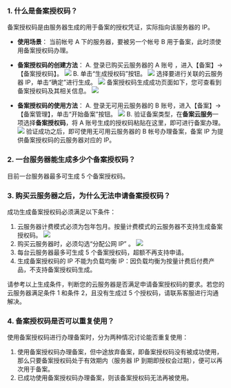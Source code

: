 ### 1. 什么是备案授权码？

备案授权码是由服务器生成的用于备案的授权凭证，实际指向该服务器的 IP。
-  **使用场景**：
当前帐号 A 下的服务器，要被另一个帐号 B 用于备案，此时须使用备案授权码办理。

- **备案授权码的创建方法**：
A. 登录已购买云服务器的 A 账号 ，进入【备案】->【备案授权码】。
 ![](https://mc.qcloudimg.com/static/img/bc4ddcc7f27a2d70842591d2ee252987/1.jpg)
B. 单击“生成授权码”按钮。
 ![](https://mc.qcloudimg.com/static/img/eb97514a68e272354982e96affcadb86/2.jpg)
  选择要进行关联的云服务器 IP，单击“确定”进行生成。
 ![](https://mc.qcloudimg.com/static/img/f3d4cb18cc2a2ec7cf005806da338866/3.jpg)
备案授权码生成成功页面如下，您可查看到备案授权码及其相关信息。
![](https://mc.qcloudimg.com/static/img/52b8d3374b52b70fd9818c91a469729a/8.jpg)

- **备案授权码的使用方法**：
A. 登录无可用云服务器的 B 账号，进入【备案】->【备案管理】，单击“开始备案”按钮。
![](https://mc.qcloudimg.com/static/img/4c00b58cd0fd605a8303471c6cc7034f/7.jpg)
B. 验证备案类型，在**备案云服务**一项选择**备案授权码**，将 A 账号生成的授权码粘贴在这里，即可进行备案办理。
![](https://mc.qcloudimg.com/static/img/ad22b952ed1b4972a39e7dcb4c2ca0bb/6.jpg)
验证成功之后，即可使用无可用云服务器的 B 帐号办理备案，备案 IP 为提供备案授权码的云服务器对应的 IP。

### 2. 一台服务器能生成多少个备案授权码？
目前一台服务器最多可生成 5 个备案授权码。

### 3. 购买云服务器之后，为什么无法申请备案授权码？
成功生成备案授权码必须满足以下条件：
1. 云服务器计费模式必须为包年包月。按量计费模式的云服务器不支持生成备案授权码。
![](http://mc.qcloudimg.com/static/img/01ca49ba3fd9654d1c25f4c03bfcf170/image.jpg)
2. 购买云服务器时，必须勾选“分配公网 IP” 。
![](http://mc.qcloudimg.com/static/img/a9c114acb7a055fa5ba7e76993cfe121/image.png)
3. 每台云服务器最多可生成 5 个备案授权码，超额不再支持申请。
4. 生成备案授权码的 IP 不能为负载均衡 IP：因负载均衡为按量计费后付费产品，不支持备案授权码生成。

请参考以上生成条件，判断您的云服务器是否满足申请备案授权码的要求。若您的云服务器满足条件 1 和条件 2，且没有生成过 5 个授权码，请联系客服进行沟通解决。

### 4. 备案授权码是否可以重复使用？
使用备案授权码进行办理备案时，分为两种情况讨论能否重复使用：
1. 使用备案授权码办理备案，但中途放弃备案，即备案授权码没有被成功使用，那么只要备案授权码处于有效期内（服务器 IP 到期即授权会过期），便可以再次用于备案。
2. 已成功使用备案授权码办理备案，则该备案授权码无法再被使用。

